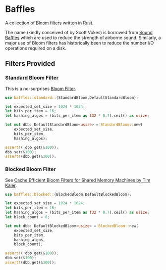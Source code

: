 # Baffles

A collection of [Bloom
filters](https://en.wikipedia.org/wiki/Bloom_filter) written in Rust.

The name (kindly conceived of by Scott Vokes) is borrowed from [Sound
Baffles](https://en.wikipedia.org/wiki/Sound_baffle) which are used to
reduce the strength of airborne sound. Similarly, a major use of Bloom
filters has historically been to reduce the number I/O operations
required on a disk.

## Filters Provided

### Standard Bloom Filter

This is a no-surprises [Bloom
Filter](https://en.wikipedia.org/wiki/Bloom_filter).

```rust
use baffles::standard::{StandardBloom,DefaultStandardBloom};

let expected_set_size = 1024 * 1024;
let bits_per_item = 16;
let hashing_algos = (bits_per_item as f32 * 0.7).ceil() as usize;

let mut dbb: DefaultStandardBloom<usize> = StandardBloom::new(
    expected_set_size,
    bits_per_item,
    hashing_algos);

assert!(!dbb.get(&100));
dbb.set(&100);
assert!(dbb.get(&100));
```

### Blocked Bloom Filter

See [Cache Efficient Bloom Filters for Shared Memory Machines by Tim
Kaler](http://tfk.mit.edu/pdf/bloom.pdf).

```rust
use baffles::blocked::{BlockedBloom,DefaultBlockedBloom};

let expected_set_size = 1024 * 1024;
let bits_per_item = 16;
let hashing_algos = (bits_per_item as f32 * 0.7).ceil() as usize;
let block_count = 8;

let mut dbb: DefaultBlockedBloom<usize> = BlockedBloom::new(
    expected_set_size,
    bits_per_item,
    hashing_algos,
    block_count);

assert!(!dbb.get(&100));
dbb.set(&100);
assert!(dbb.get(&100));
```
